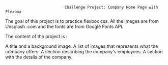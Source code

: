                               Challenge Project: Company Home Page with Flexbox  
                             
 The goal of this project is to practice flexbox css.
 All the images are from Unsplash .com and the fonts are from Google Fonts API.
 
 The content of the project is :
 
 A title and a background image.
 A list of images that represents what the company offers.
 A section describing the company's employees.
 A section with the details of the company.
 
